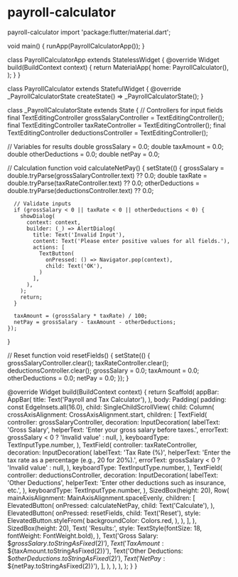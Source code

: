 # payroll-calculator
payroll-calculator 
import 'package:flutter/material.dart';

void main() {
  runApp(PayrollCalculatorApp());
}

class PayrollCalculatorApp extends StatelessWidget {
  @override
  Widget build(BuildContext context) {
    return MaterialApp(
      home: PayrollCalculator(),
    );
  }
}

class PayrollCalculator extends StatefulWidget {
  @override
  _PayrollCalculatorState createState() => _PayrollCalculatorState();
}

class _PayrollCalculatorState extends State<PayrollCalculator> {
  // Controllers for input fields
  final TextEditingController grossSalaryController = TextEditingController();
  final TextEditingController taxRateController = TextEditingController();
  final TextEditingController deductionsController = TextEditingController();

  // Variables for results
  double grossSalary = 0.0;
  double taxAmount = 0.0;
  double otherDeductions = 0.0;
  double netPay = 0.0;

  // Calculation function
  void calculateNetPay() {
    setState(() {
      grossSalary = double.tryParse(grossSalaryController.text) ?? 0.0;
      double taxRate = double.tryParse(taxRateController.text) ?? 0.0;
      otherDeductions = double.tryParse(deductionsController.text) ?? 0.0;

      // Validate inputs
      if (grossSalary < 0 || taxRate < 0 || otherDeductions < 0) {
        showDialog(
          context: context,
          builder: (_) => AlertDialog(
            title: Text('Invalid Input'),
            content: Text('Please enter positive values for all fields.'),
            actions: [
              TextButton(
                onPressed: () => Navigator.pop(context),
                child: Text('OK'),
              )
            ],
          ),
        );
        return;
      }

      taxAmount = (grossSalary * taxRate) / 100;
      netPay = grossSalary - taxAmount - otherDeductions;
    });
  }

  // Reset function
  void resetFields() {
    setState(() {
      grossSalaryController.clear();
      taxRateController.clear();
      deductionsController.clear();
      grossSalary = 0.0;
      taxAmount = 0.0;
      otherDeductions = 0.0;
      netPay = 0.0;
    });
  }

  @override
  Widget build(BuildContext context) {
    return Scaffold(
      appBar: AppBar(
        title: Text('Payroll and Tax Calculator'),
      ),
      body: Padding(
        padding: const EdgeInsets.all(16.0),
        child: SingleChildScrollView(
          child: Column(
            crossAxisAlignment: CrossAxisAlignment.start,
            children: [
              TextField(
                controller: grossSalaryController,
                decoration: InputDecoration(
                  labelText: 'Gross Salary',
                  helperText: 'Enter your gross salary before taxes.',
                  errorText: grossSalary < 0 ? 'Invalid value' : null,
                ),
                keyboardType: TextInputType.number,
              ),
              TextField(
                controller: taxRateController,
                decoration: InputDecoration(
                  labelText: 'Tax Rate (%)',
                  helperText: 'Enter the tax rate as a percentage (e.g., 20 for 20%).',
                  errorText: grossSalary < 0 ? 'Invalid value' : null,
                ),
                keyboardType: TextInputType.number,
              ),
              TextField(
                controller: deductionsController,
                decoration: InputDecoration(
                  labelText: 'Other Deductions',
                  helperText: 'Enter other deductions such as insurance, etc.',
                ),
                keyboardType: TextInputType.number,
              ),
              SizedBox(height: 20),
              Row(
                mainAxisAlignment: MainAxisAlignment.spaceEvenly,
                children: [
                  ElevatedButton(
                    onPressed: calculateNetPay,
                    child: Text('Calculate'),
                  ),
                  ElevatedButton(
                    onPressed: resetFields,
                    child: Text('Reset'),
                    style: ElevatedButton.styleFrom(
                      backgroundColor: Colors.red,
                    ),
                  ),
                ],
              ),
              SizedBox(height: 20),
              Text(
                'Results:',
                style: TextStyle(fontSize: 18, fontWeight: FontWeight.bold),
              ),
              Text('Gross Salary: \$${grossSalary.toStringAsFixed(2)}'),
              Text('Tax Amount: \$${taxAmount.toStringAsFixed(2)}'),
              Text('Other Deductions: \$${otherDeductions.toStringAsFixed(2)}'),
              Text('Net Pay: \$${netPay.toStringAsFixed(2)}'),
            ],
          ),
        ),
      ),
    );
  }
}
